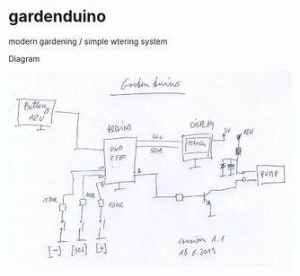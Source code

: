 # gardenduino
modern gardening / simple wtering system

Diagram 

![alt text](scan/diagram_version_1.1.jpg)
